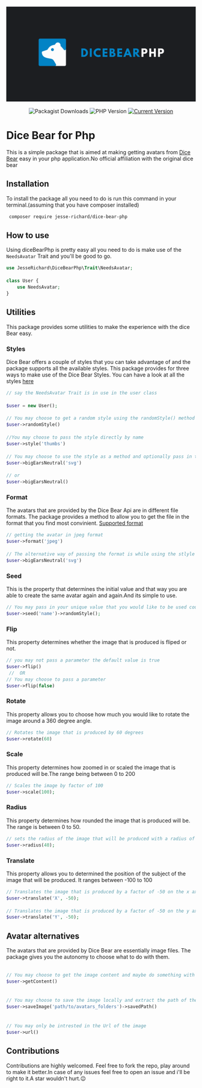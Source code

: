 

![Dice Bear Image](Images/certificate%20of%20(1).png)
<div align="center">
 
![Packagist Downloads](https://img.shields.io/packagist/dt/jesse-richard/dice-bear-php.svg)
![PHP Version](https://img.shields.io/badge/PHP-%3E%3D7.2-brightgreen.svg)
[![Current Version](https://img.shields.io/packagist/v/jesse-richard/dice-bear-php.svg)](https://packagist.org/packages/your-vendor-name/your-package-name)
</div>


# Dice Bear for Php

This is a simple package that is aimed at making getting avatars from [Dice Bear](https://www.dicebear.com/) easy in your php application.No official affiliation with the original dice bear


## Installation

To install the package all you need to do is run this command in your terminal.(assuming that you have composer installed)
```bash
 composer require jesse-richard/dice-bear-php
```


## How to use
Using diceBearPhp is pretty easy all you need to do is make use of the `NeedsAvatar` Trait and you'll be good to go.

```php
use JesseRichard\DiceBearPhp\Trait\NeedsAvatar;

class User {
    use NeedsAvatar;
}

```
## Utilities

This package provides some utilities to make the experience with the dice Bear easy. 

### Styles

Dice Bear offers a couple of styles that you can take advantage of and the package supports all the available styles. This package provides for three ways to make use of the Dice Bear Styles. You can have a look at all the styles [here](https://www.dicebear.com/styles/)

```php
// say the NeedsAvatar Trait is in use in the user class

$user = new User();

// You may choose to get a random style using the randomStyle() method like so
$user->randomStyle()

//You may choose to pass the style directly by name
$user->style('thumbs')

// You may choose to use the style as a method and optionally pass in the format you want it to be in using camelCase eg(big ears Neutral)
$user->bigEarsNeutral('svg')

// or 
$user->bigEarsNeutral()

```

### Format

The avatars that are provided by the Dice Bear Api are in different file formats. The package provides a method to allow you to get the file in the format that you find most convinient.
[Supported format](https://www.dicebear.com/how-to-use/http-api/#file-format)

```php
// getting the avatar in jpeg format
$user->format('jpeg')

// The alternative way of passing the format is while using the stlyle as a method as had been shown
$user->bigEarsNeutral('svg')

```
### Seed

This is the property that determines the initial value and that way you are able to create the same avatar again and again.And its simple to use.
```php
// You may pass in your unique value that you would like to be used could be anything but you must pass it as a string
$user->seed('name')->randomStyle();

```
### Flip

This property determines whether the image that is produced is fliped or not.

```php
// you may not pass a parameter the default value is true
$user->flip()
 //  OR
// You may choose to pass a parameter
$user->flip(false)

```
### Rotate
This property allows you to choose how much you would like to rotate the image around a 360 degree angle.

```php
// Rotates the image that is produced by 60 degrees
$user->rotate(60)

```

### Scale 
This property determines how zoomed in or scaled the image that is produced will be.The range being between 0 to 200

```php
// Scales the image by factor of 100
$user->scale(100);

```
### Radius
This property determines how rounded the image that is produced will be. The range is between 0 to 50.

```php
// sets the radius of the image that will be produced with a radius of 40
$user->radius(40);

```
### Translate
This property allows you to determined the position of the subject of the image that will be produced. It ranges between -100 to 100

```php
// Translates the image that is produced by a factor of -50 on the x axis
$user->translate('X', -50);

// Translates the image that is produced by a factor of -50 on the y axis
$user->translate('Y', -50);


```


## Avatar alternatives

The avatars that are provided by Dice Bear are essentially image files. The package gives you the autonomy to choose what to do with them.

```php

// You may choose to get the image content and maybe do something with it
$user->getContent()


// You may choose to save the image locally and extract the path of the image
$user->saveImage('path/to/avatars_folders')->savedPath()


// You may only be intrested in the Url of the image
$user->url()

```
## Contributions

Contributions are highly welcomed. Feel free to fork the repo, play around to make it better.In case of any issues feel free to open an issue and i'll be right to it.A star wouldn't hurt.😉
